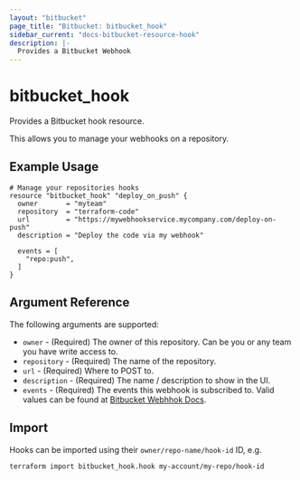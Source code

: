```yaml
---
layout: "bitbucket"
page_title: "Bitbucket: bitbucket_hook"
sidebar_current: "docs-bitbucket-resource-hook"
description: |-
  Provides a Bitbucket Webhook
---
```


# bitbucket\_hook

Provides a Bitbucket hook resource.

This allows you to manage your webhooks on a repository.

## Example Usage

```hcl
# Manage your repositories hooks
resource "bitbucket_hook" "deploy_on_push" {
  owner       = "myteam"
  repository  = "terraform-code"
  url         = "https://mywebhookservice.mycompany.com/deploy-on-push"
  description = "Deploy the code via my webhook"

  events = [
    "repo:push",
  ]
}
```

## Argument Reference

The following arguments are supported:

* `owner` - (Required) The owner of this repository. Can be you or any team you
  have write access to.
* `repository` - (Required) The name of the repository.
* `url` - (Required) Where to POST to.
* `description` - (Required) The name / description to show in the UI.
* `events` - (Required) The events this webhook is subscribed to. Valid values can be found at [Bitbucket Webhhok Docs](https://developer.atlassian.com/cloud/bitbucket/rest/api-group-repositories/#api-repositories-workspace-repo-slug-hooks-post).

## Import

Hooks can be imported using their `owner/repo-name/hook-id` ID, e.g.

```sh
terraform import bitbucket_hook.hook my-account/my-repo/hook-id
```
